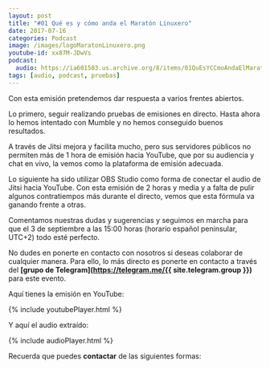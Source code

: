 ```yaml
---
layout: post
title: "#01 Qué es y cómo anda el Maratón Linuxero"
date: 2017-07-16
categories: Podcast
image: /images/logoMaratonLinuxero.png
youtube-id: xx87M-JDwVs
podcast:
  audio: https://ia601503.us.archive.org/8/items/01QuEsYCCmoAndaElMaratanLinuxero/%2301%20Qu%C3%A9%20es%20y%20c%C3%B3mo%20anda%20el%20Marat%C3%B3n%20Linuxero
tags: [audio, podcast, pruebas]
---
```

Con esta emisión pretendemos dar respuesta a varios frentes abiertos.

Lo primero, seguir realizando pruebas de emisiones en directo. Hasta ahora lo hemos intentado con Mumble y no hemos conseguido buenos resultados.

A través de Jitsi mejora y facilita mucho, pero sus servidores públicos no permiten más de 1 hora de emisión hacia YouTube, que por su audiencia y chat en vivo, la vemos como la plataforma de emisión adecuada.

Lo siguiente ha sido utilizar OBS Studio como forma de conectar el audio de Jitsi hacia YouTube. Con esta emisión de 2 horas y media y a falta de pulir algunos contratiempos más durante el directo, vemos que esta fórmula va ganando frente a otras.

Comentamos nuestras dudas y sugerencias y seguimos en marcha para que el 3 de septiembre a las 15:00 horas (horario español peninsular, UTC+2) todo esté perfecto.

No dudes en ponerte en contacto con nosotros si deseas colaborar de cualquier manera. Para ello, lo más directo es ponerte en contacto a través del **[grupo de Telegram](https://telegram.me/{{ site.telegram.group }})** para este evento.

Aquí tienes la emisión en YouTube:

{% include youtubePlayer.html %}

Y aquí el audio extraído:

{% include audioPlayer.html %}

Recuerda que puedes **contactar** de las siguientes formas:
